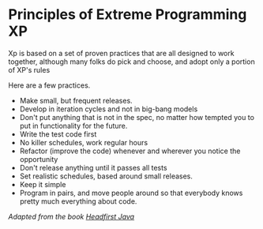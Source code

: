 # Principles of Extreme Programming XP
Xp is based on a set of proven practices that are all designed to work together, although many folks do pick and choose, and adopt only a portion of XP's rules

Here are a few practices.
- Make small, but frequent releases.
- Develop in iteration cycles and not in big-bang models
- Don't put anything that is not in the spec, no matter how tempted you to put in functionality for the future.
- Write the test code first
- No killer schedules, work regular hours
- Refactor (improve the code) whenever and wherever you notice the opportunity
- Don't release anything until it passes all tests
- Set realistic schedules, based around small releases.
- Keep it simple
- Program in pairs, and move people around so that everybody knows pretty much everything about code.


*Adapted from the book [Headfirst Java](https://www.amazon.in/Head-First-Java-Brain-Friendly-Guide/dp/8173666024)*

